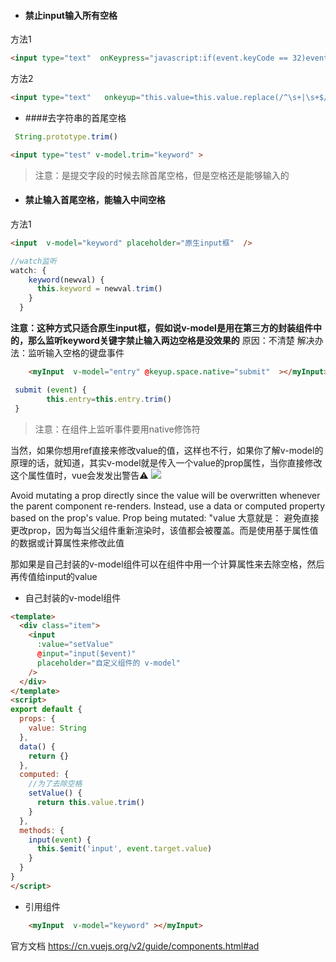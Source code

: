 - #### 禁止input输入所有空格
方法1
```html
<input type="text"  onKeypress="javascript:if(event.keyCode == 32)event.returnValue = false;" />
```
方法2
```html
<input type="text"   onkeyup="this.value=this.value.replace(/^\s+|\s+$/g,'')">
```

-  ####去字符串的首尾空格
```javascript
 String.prototype.trim()
```
```html
<input type="test" v-model.trim="keyword" >
```
> 注意：是提交字段的时候去除首尾空格，但是空格还是能够输入的

- #### 禁止输入首尾空格，能输入中间空格
方法1
```html
<input  v-model="keyword" placeholder="原生input框"  />
```
```javascript
//watch监听
watch: {
    keyword(newval) {
      this.keyword = newval.trim()
    }
  }
```
 **注意：这种方式只适合原生input框，假如说v-model是用在第三方的封装组件中的，那么监听keyword关键字禁止输入两边空格是没效果的**
 原因：不清楚
 解决办法：监听输入空格的键盘事件
```html
    <myInput  v-model="entry" @keyup.space.native="submit"  ></myInput>
```
```javascript
 submit (event) {
        this.entry=this.entry.trim()
 }
```
> 注意：在组件上监听事件要用native修饰符

当然，如果你想用ref直接来修改value的值，这样也不行，如果你了解v-model的原理的话，就知道，其实v-model就是传入一个value的prop属性，当你直接修改这个属性值时，vue会发发出警告⚠️
![](http://182.92.243.204/usr/uploads/2020/03/1198619719.png)

Avoid mutating a prop directly since the value will be overwritten whenever the parent component re-renders. Instead, use a data or computed property based on the prop's value. Prop being mutated: "value
大意就是：
避免直接更改prop，因为每当父组件重新渲染时，该值都会被覆盖。而是使用基于属性值的数据或计算属性来修改此值

 那如果是自己封装的v-model组件可以在组件中用一个计算属性来去除空格，然后再传值给input的value
-  自己封装的v-model组件

```html
<template>
  <div class="item">
    <input
      :value="setValue"
      @input="input($event)"
      placeholder="自定义组件的 v-model"
    />
  </div>
</template>
<script>
export default {
  props: {
    value: String
  },
  data() {
    return {}
  },
  computed: {
    //为了去除空格
    setValue() {
      return this.value.trim()
    }
  },
  methods: {
    input(event) {
      this.$emit('input', event.target.value)
    }
  }
}
</script>
```
- 引用组件
```html
    <myInput  v-model="keyword" ></myInput>
```
官方文档
 https://cn.vuejs.org/v2/guide/components.html#ad










